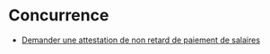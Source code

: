 # Concurrence

* [Demander une attestation de non retard de paiement de salaires](demander-une-attestation-de-non-retard-de-paiement-de-salaires.md)

